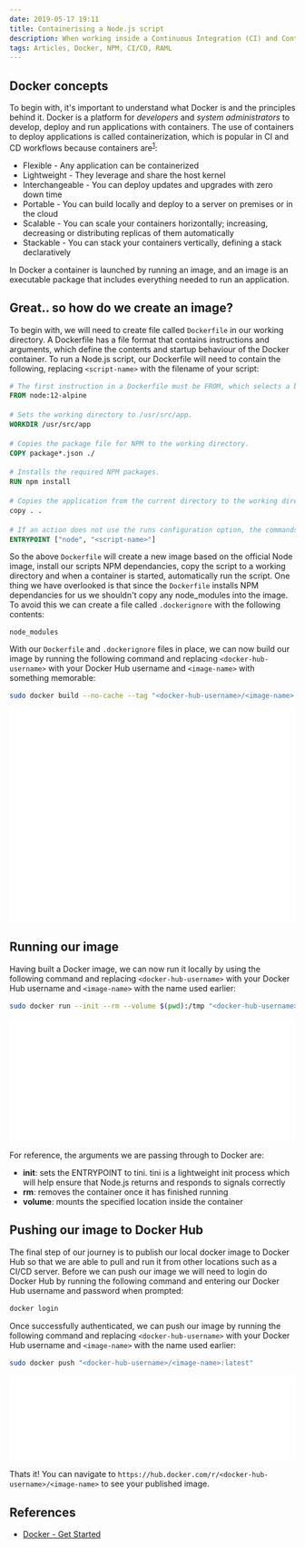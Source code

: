 ```yaml
---
date: 2019-05-17 19:11
title: Containerising a Node.js script
description: When working inside a Continuous Integration (CI) and Continuous Delivery (CD) environment, portability of code is often a core concern that needs to be addressed. Developers write code locally and need some level of assurance that it will run consistently regardless of where it is deployed. This is an area where Docker shines. The goal of this post is to run a script, written with Node.js, inside a docker container. It assumes that you have an existing script which requires access to files on the local file system as well as an account on Docker Hub.
tags: Articles, Docker, NPM, CI/CD, RAML
---
```


## Docker concepts
To begin with, it's important to understand what Docker is and the principles behind it. Docker is a platform for *developers* and *system administrators* to develop, deploy and run applications with containers. The use of containers to deploy applications is called containerization, which is popular in CI and CD workflows because containers are<sup>[1]</sup>:

* Flexible - Any application can be containerized
* Lightweight - They leverage and share the host kernel
* Interchangeable - You can deploy updates and upgrades with zero down time
* Portable - You can build locally and deploy to a server on premises or in the cloud
* Scalable - You can scale your containers horizontally; increasing, decreasing or distributing replicas of them automatically
* Stackable - You can stack your containers vertically, defining  a stack declaratively


In Docker a container is launched by running an image, and an image is an executable package that includes everything needed to run an application.

## Great.. so how do we create an image?
To begin with, we will need to create file called `Dockerfile` in our working directory. A Dockerfile has a file format that contains instructions and arguments, which define the contents and startup behaviour of the Docker container. To run a Node.js script, our Dockerfile will need to contain the following, replacing `<script-name>` with the filename of your script:
```dockerfile
# The first instruction in a Dockerfile must be FROM, which selects a base image. Since it's recommended to use official Docker images, we will use the official image for node. We will chose a specific image rather than defaulting to latest as future node versions may break our application.
FROM node:12-alpine

# Sets the working directory to /usr/src/app.
WORKDIR /usr/src/app

# Copies the package file for NPM to the working directory.
COPY package*.json ./

# Installs the required NPM packages.
RUN npm install

# Copies the application from the current directory to the working directory of the image.
copy . .

# If an action does not use the runs configuration option, the commands in ENTRYPOINT will execute. The Docker ENTRYPOINT instruction has a shell form and exec form. We will use the exec form of the ENTRYPOINT instruction to call our node script. This will allow us to pass arguments to the script when we run the container.
ENTRYPOINT ["node", "<script-name>"]
```

So the above `Dockerfile` will create a new image based on the official Node image, install our scripts NPM dependancies, copy the script to a working directory and when a container is started, automatically run the script. One thing we have overlooked is that since the `Dockerfile` installs NPM dependancies for us we shouldn't copy any node_modules into the image. To avoid this we can create a file called `.dockerignore` with the following contents:
```plaintext
node_modules
```

With our `Dockerfile` and `.dockerignore` files in place, we can now build our image by running the following command and replacing `<docker-hub-username>` with your Docker Hub username and `<image-name>` with something memorable:
```bash
sudo docker build --no-cache --tag "<docker-hub-username>/<image-name>:latest" .
```

![Docker build screenshot](/images/posts/npm-script-docker-build.svg)

## Running our image
Having built a Docker image, we can now run it locally by using the following command and replacing `<docker-hub-username>` with your Docker Hub username and `<image-name>` with the name used earlier:
```bash
sudo docker run --init --rm --volume $(pwd):/tmp "<docker-hub-username>/<image-name>:latest" <image-args>
```

![Docker run screenshot](/images/posts/npm-script-docker-run.svg)

For reference, the arguments we are passing through to Docker are:

- **init**: sets the ENTRYPOINT to tini. tini is a lightweight init process which will help ensure that Node.js returns and responds to signals correctly
- **rm**: removes the container once it has finished running
- **volume**: mounts the specified location inside the container

## Pushing our image to Docker Hub
The final step of our journey is to publish our local docker image to Docker Hub so that we are able to pull and run it from other locations such as a CI/CD server. Before we can push our image we will need to login do Docker Hub by running the following command and entering our Docker Hub username and password when prompted:
```bash
docker login
```
Once successfully authenticated, we can push our image by running the following command and replacing `<docker-hub-username>` with your Docker Hub username and `<image-name>` with the name used earlier:
```bash
sudo docker push "<docker-hub-username>/<image-name>:latest"
```

![Docker push screenshot](/images/posts/npm-script-docker-push.svg)

Thats it! You can navigate to `https://hub.docker.com/r/<docker-hub-username>/<image-name>` to see your published image.

## References
- [Docker - Get Started][1]

[1]: https://docs.docker.com/get-started/        "Docker"